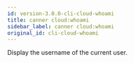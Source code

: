 ```yaml
---
id: version-3.0.0-cli-cloud-whoami
title: canner cloud:whoami
sidebar_label: canner cloud:whoami
original_id: cli-cloud-whoami
---
```


Display the username of the current user.
